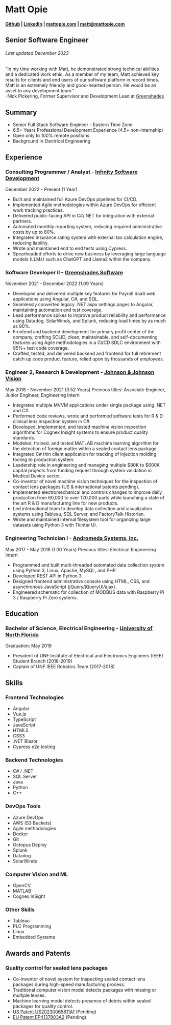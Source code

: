 # Matt Opie
#### [Github](https://www.github.com/matthew-opie) | [LinkedIn](https://www.linkedin.com/in/matthew-opie) | [mattopie.com](https://www.mattopie.com/resume) | [matt@mattopie.com](mailto:matt@mattopie.com)
## Senior Software Engineer
###### Last updated December 2023

"In my time working with Matt, he demonstrated strong technical abilities and a dedicated work ethic. As a member of my team, Matt achieved key results for clients and end users of our software platform in record times. Matt is an extremely friendly and good-hearted person. He would be an asset to any development team."  
-Nick Pickering, Former Supervisor and Development Lead at [Greenshades](https://go.greenshades.com/)

## Summary
- Senior Full Stack Software Engineer - Eastern Time Zone
- 6.5+ Years Professional Development Experience (4.5+ non-internship)
- Open only to 100% remote positions
- Background in Electrical Engineering

## Experience
### Consulting Programmer / Analyst - [Infinity Software Development](https://www.infinity-software.com/)
December 2022 - Present (1 Year)
- Built and maintained full Azure DevOps pipelines for CI/CD.
- Implemented Agile methodologies within Azure DevOps for efficient work tracking practices.
- Delivered public-facing API in C#/.NET for integration with external partners.
- Automated monthly reporting system, reducing required administrative costs by up to 80%.
- Integrated insurance rating system with external tax calculation engine, reducing liability.
- Wrote and maintained end to end tests using Cypress.
- Spearheaded efforts to drive new business by leveraging large language models (LLMs) such as ChatGPT and Llama2 within the company.

### Software Developer II - [Greenshades Software](https://go.greenshades.com/)
November 2021 - December 2022 (1.09 Years)
- Developed and delivered multiple key features for Payroll SaaS web applications using Angular, C#, and SQL.
- Seamlessly converted legacy .NET aspx settings pages to Angular, maintaining automation and test coverage.
- Lead performance spikes to improve product reliability and performance using Datadog, SolarWinds, and Splunk, reducing load times by as much as 90%.
- Frontend and backend development for primary profit center of the company, crafting SOLID, clean, maintainable, and self-documenting features using Agile methodologies in a CI/CD SDLC environment with 95%+ test code coverage.
- Crafted, tested, and delivered backend and frontend for full retirement catch up code product feature, relied upon by thousands of employees.

### Engineer 2, Research & Development - [Johnson & Johnson Vision](https://www.jjvision.com/)
May 2018 - November 2021 (3.52 Years)
Previous titles: Associate Engineer, Junior Engineer, Engineering Intern
- Integrated multiple MVVM applications under single package using .NET and C#.
- Performed code reviews, wrote and performed software tests for R & D clinical lens inspection system in C#.
- Developed, implemented, and tested machine vision inspection algorithms for Cognex Insight systems to ensure product quality standards.
- Modeled, trained, and tested MATLAB machine learning algorithm for the detection of foreign matter within a sealed contact lens package.
- Integrated C# thin client application for tracking of injection molding tooling to production system.
- Leadership role in engineering and managing multiple $80K to $600K capital projects from funding request through system validation in Medical Device sector.
- Co-inventor of novel machine vision techniques for the inspection of contact lens packages (US & international patents pending).
- Implemented electromechanical and controls changes to improve daily production from 60,000 to over 120,000 parts while launching a state of the art R & D manufacturing line for new products.
- Led international team to develop data collection and visualization systems using Tableau, SQL Server, and FactoryTalk Historian.
- Wrote and maintained internal filesystem tool for organizing large datasets using Python 3 with Tkinter UI.

### Engineering Technician I - [Andromeda Systems, Inc.](https://www.androsysinc.com/)
May 2017 - May 2018 (1.00 Years)
Previous titles: Electrical Engineering Intern
- Programmed and built multi-threaded automated data collection system using Python 3, Linux, Apache, MySQL, and PHP.
- Developed REST API in Python 3
- Designed frontend administrative console using HTML, CSS, and asynchronous JavaScript (jQuery/jQueryUI/ajax).
- Engineered schematic for collection of MODBUS data with Raspberry Pi 3 / Raspberry Pi Zero systems.

## Education
### Bachelor of Science, Electrical Engineering - [University of North Florida](https://www.unf.edu/)
Graduation: May 2019
- President of UNF Institute of Electrical and Electronics Engineers (IEEE) Student Branch (2018-2019)
- Captain of UNF IEEE Robotics Team (2017-2018)

## Skills
### Frontend Technologies
- Angular
- Vue.js
- TypeScript
- JavaScript
- HTML5
- CSS3
- .NET Blazor
- Cypress e2e testing

### Backend Technologies
- C# / .NET
- SQL Server
- Java
- Python
- C++

### DevOps Tools
- Azure DevOps
- AWS (S3 Buckets)
- Agile methodologies
- Docker
- Git
- Octopus Deploy
- Splunk
- Datadog
- SolarWinds

### Computer Vision and ML
- OpenCV
- MATLAB
- Cognex InSight

### Other Skills
- Tableau
- PLC Programming
- Linux
- Embedded Systems

## Awards and Patents
### Quality control for sealed lens packages
- Co-inventor of novel system for inspecting sealed contact lens packages during high-speed manufacturing process.
- Traditional computer vision model detects packages with missing or multiple lenses.
- Machine learning model detects presence of debris within sealed packages for quality control.
- [US Patent US20230065811A1](https://patents.google.com/patent/US20230065811A1) (Pending)
- [EU Patent EP4137803A2](https://patents.google.com/patent/EP4137803A2) (Pending)
